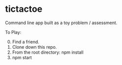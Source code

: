 # tictactoe
Command line app built as a toy problem / assessment.

To Play:

0. Find a friend.
1. Clone down this repo.
2. From the root directory: npm install
3. npm start
